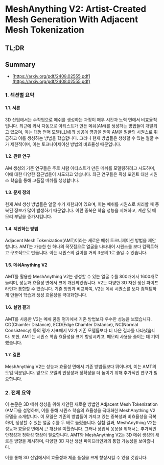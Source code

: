 # MeshAnything V2: Artist-Created Mesh Generation With Adjacent Mesh Tokenization
## TL;DR
## Summary
- [https://arxiv.org/pdf/2408.02555.pdf](https://arxiv.org/pdf/2408.02555.pdf)

### 1. 섹션별 요약

#### 1.1. 서론
3D 산업에서는 수작업으로 메쉬를 생성하는 과정이 매우 시간과 노력 면에서 비효율적입니다. 최근에 와서 자동으로 아티스트가 만든 메쉬(AM)를 생성하는 방법들이 개발되고 있으며, 이는 대형 언어 모델(LLM)의 성공에 영감을 받아 AM을 얼굴의 시퀀스로 취급하고 이를 생성하는 방법을 학습합니다. 그러나 현재 방법들은 생성할 수 있는 얼굴 수가 제한적이며, 이는 토크나이제이션 방법의 비효율성 때문입니다.

#### 1.2. 관련 연구
AM 생성의 기존 연구들은 주로 사람 아티스트가 만든 메쉬를 모델링하려고 시도하며, 이에 대한 다양한 접근법들이 시도되고 있습니다. 최근 연구들은 픽싱 포인트 대신 시퀀스 학습을 통해 고품질 메쉬를 생성합니다. 

#### 1.3. 문제 정의
현재 AM 생성 방법들은 얼굴 수가 제한되어 있으며, 이는 메쉬를 시퀀스로 처리할 때 중복된 정보가 많이 발생하기 때문입니다. 이런 중복은 학습 성능을 저해하고, 계산 및 메모리 부담을 증가시킵니다.

#### 1.4. 제안하는 방법
Adjacent Mesh Tokenization(AMT)이라는 새로운 메쉬 토크니제이션 방법을 제안합니다. AMT는 가능한 한 하나의 꼭짓점으로 얼굴을 나타내어 시퀀스를 보다 컴팩트하고 구조적으로 만듭니다. 이는 시퀀스의 길이를 거의 3분의 1로 줄일 수 있습니다.

#### 1.5. 메쉬Anything V2
AMT를 활용한 MeshAnything V2는 생성할 수 있는 얼굴 수를 800개에서 1600개로 늘리며, 성능과 효율성 면에서 크게 개선되었습니다. V2는 다양한 3D 자산 생산 파이프라인과 통합할 수 있습니다. 기존 방법과 비교하여, V2는 메쉬 시퀀스를 보다 컴팩트하게 만들어 학습과 생성 효율성을 극대화합니다.

#### 1.6. 실험 결과
AMT를 사용한 V2는 메쉬 품질 평가에서 기존 방법보다 우수한 성능을 보였습니다. CD(Chamfer Distance), ECD(Edge Chamfer Distance), NC(Normal Consistency) 등의 평가 지표에서 V2가 기존 모델들보다 더 나은 결과를 나타냈습니다. 또한, AMT는 시퀀스 학습 효율성을 크게 향상시키고, 메모리 사용을 줄이는 데 기여했습니다.

#### 1.7. 결론
MeshAnything V2는 성능과 효율성 면에서 기존 방법들보다 뛰어나며, 이는 AMT의 도입 덕분입니다. 앞으로 모델의 안정성과 정확성을 더 높이기 위해 추가적인 연구가 필요합니다.

### 2. 전체 요약
이 논문은 3D 메쉬 생성을 위해 제안된 새로운 방법인 Adjacent Mesh Tokenization (AMT)을 설명하며, 이를 통해 시퀀스 학습의 효율성을 극대화한 MeshAnything V2 모델을 소개합니다. 이 모델은 기존의 방법들이 가지고 있는 중복성과 비효율성을 극복하며, 생성할 수 있는 얼굴 수를 두 배로 늘렸습니다. 실험 결과, MeshAnything V2는 성능과 효율성 면에서 큰 개선을 이뤘습니다. 그러나 상업적 응용을 위해서는 추가적인 안정성과 정확성 향상이 필요합니다. AMT와 MeshAnything V2는 3D 메쉬 생성의 새로운 방향을 제시하며, 다양한 3D 자산 생산 파이프라인과의 통합 가능성을 보여줍니다.

이를 통해 3D 산업에서의 효율성과 제품 품질을 크게 향상시킬 수 있을 것입니다.